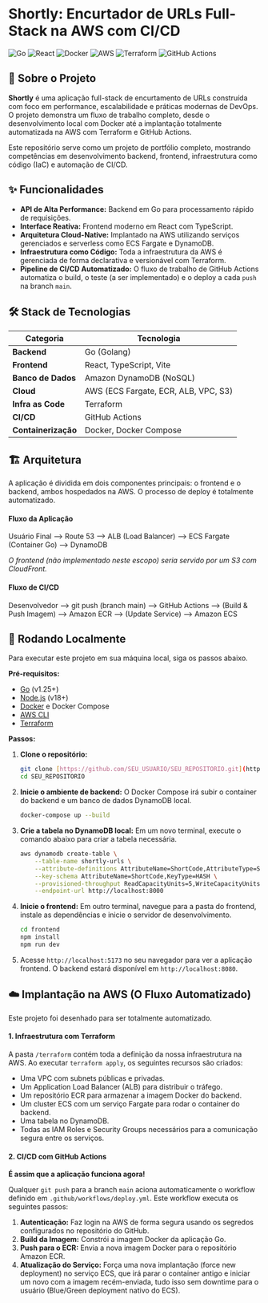 # Shortly: Encurtador de URLs Full-Stack na AWS com CI/CD

![Go](https://img.shields.io/badge/Go-00ADD8?style=for-the-badge&logo=go&logoColor=white)
![React](https://img.shields.io/badge/React-20232A?style=for-the-badge&logo=react&logoColor=61DAFB)
![Docker](https://img.shields.io/badge/Docker-2496ED?style=for-the-badge&logo=docker&logoColor=white)
![AWS](https://img.shields.io/badge/AWS-232F3E?style=for-the-badge&logo=amazon-aws&logoColor=white)
![Terraform](https://img.shields.io/badge/Terraform-7B42BC?style=for-the-badge&logo=terraform&logoColor=white)
![GitHub Actions](https://img.shields.io/badge/GitHub_Actions-2088FF?style=for-the-badge&logo=github-actions&logoColor=white)

## 📖 Sobre o Projeto

**Shortly** é uma aplicação full-stack de encurtamento de URLs construída com foco em performance, escalabilidade e práticas modernas de DevOps. O projeto demonstra um fluxo de trabalho completo, desde o desenvolvimento local com Docker até a implantação totalmente automatizada na AWS com Terraform e GitHub Actions.

Este repositório serve como um projeto de portfólio completo, mostrando competências em desenvolvimento backend, frontend, infraestrutura como código (IaC) e automação de CI/CD.

## ✨ Funcionalidades

* **API de Alta Performance:** Backend em Go para processamento rápido de requisições.
* **Interface Reativa:** Frontend moderno em React com TypeScript.
* **Arquitetura Cloud-Native:** Implantado na AWS utilizando serviços gerenciados e serverless como ECS Fargate e DynamoDB.
* **Infraestrutura como Código:** Toda a infraestrutura da AWS é gerenciada de forma declarativa e versionável com Terraform.
* **Pipeline de CI/CD Automatizado:** O fluxo de trabalho de GitHub Actions automatiza o build, o teste (a ser implementado) e o deploy a cada `push` na branch `main`.

## 🛠️ Stack de Tecnologias

| Categoria      | Tecnologia                               |
| -------------- | ---------------------------------------- |
| **Backend** | Go (Golang)                              |
| **Frontend** | React, TypeScript, Vite                  |
| **Banco de Dados** | Amazon DynamoDB (NoSQL)                  |
| **Cloud** | AWS (ECS Fargate, ECR, ALB, VPC, S3)     |
| **Infra as Code** | Terraform                                |
| **CI/CD** | GitHub Actions                           |
| **Containerização** | Docker, Docker Compose                   |

## 🏗️ Arquitetura

A aplicação é dividida em dois componentes principais: o frontend e o backend, ambos hospedados na AWS. O processo de deploy é totalmente automatizado.

#### Fluxo da Aplicação
Usuário Final --> Route 53 --> ALB (Load Balancer) --> ECS Fargate (Container Go) --> DynamoDB

*O frontend (não implementado neste escopo) seria servido por um S3 com CloudFront.*

#### Fluxo de CI/CD
Desenvolvedor --> git push (branch main) --> GitHub Actions --> (Build & Push Imagem) --> Amazon ECR --> (Update Service) --> Amazon ECS


## 🚀 Rodando Localmente

Para executar este projeto em sua máquina local, siga os passos abaixo.

**Pré-requisitos:**
* [Go](https://go.dev/doc/install) (v1.25+)
* [Node.js](https://nodejs.org/en) (v18+)
* [Docker](https://docs.docker.com/get-docker/) e Docker Compose
* [AWS CLI](https://aws.amazon.com/cli/)
* [Terraform](https://developer.hashicorp.com/terraform/downloads)

**Passos:**

1.  **Clone o repositório:**
    ```bash
    git clone [https://github.com/SEU_USUARIO/SEU_REPOSITORIO.git](https://github.com/SEU_USUARIO/SEU_REPOSITORIO.git)
    cd SEU_REPOSITORIO
    ```

2.  **Inicie o ambiente de backend:**
    O Docker Compose irá subir o container do backend e um banco de dados DynamoDB local.
    ```bash
    docker-compose up --build
    ```

3.  **Crie a tabela no DynamoDB local:**
    Em um novo terminal, execute o comando abaixo para criar a tabela necessária.
    ```bash
    aws dynamodb create-table \
        --table-name shortly-urls \
        --attribute-definitions AttributeName=ShortCode,AttributeType=S \
        --key-schema AttributeName=ShortCode,KeyType=HASH \
        --provisioned-throughput ReadCapacityUnits=5,WriteCapacityUnits=5 \
        --endpoint-url http://localhost:8000
    ```

4.  **Inicie o frontend:**
    Em outro terminal, navegue para a pasta do frontend, instale as dependências e inicie o servidor de desenvolvimento.
    ```bash
    cd frontend
    npm install
    npm run dev
    ```

5.  Acesse `http://localhost:5173` no seu navegador para ver a aplicação frontend. O backend estará disponível em `http://localhost:8080`.

## ☁️ Implantação na AWS (O Fluxo Automatizado)

Este projeto foi desenhado para ser totalmente automatizado.

#### 1. Infraestrutura com Terraform

A pasta `/terraform` contém toda a definição da nossa infraestrutura na AWS. Ao executar `terraform apply`, os seguintes recursos são criados:
* Uma VPC com subnets públicas e privadas.
* Um Application Load Balancer (ALB) para distribuir o tráfego.
* Um repositório ECR para armazenar a imagem Docker do backend.
* Um cluster ECS com um serviço Fargate para rodar o container do backend.
* Uma tabela no DynamoDB.
* Todas as IAM Roles e Security Groups necessários para a comunicação segura entre os serviços.

#### 2. CI/CD com GitHub Actions

**É assim que a aplicação funciona agora!**

Qualquer `git push` para a branch `main` aciona automaticamente o workflow definido em `.github/workflows/deploy.yml`. Este workflow executa os seguintes passos:

1.  **Autenticação:** Faz login na AWS de forma segura usando os segredos configurados no repositório do GitHub.
2.  **Build da Imagem:** Constrói a imagem Docker da aplicação Go.
3.  **Push para o ECR:** Envia a nova imagem Docker para o repositório Amazon ECR.
4.  **Atualização do Serviço:** Força uma nova implantação (force new deployment) no serviço ECS, que irá parar o container antigo e iniciar um novo com a imagem recém-enviada, tudo isso sem downtime para o usuário (Blue/Green deployment nativo do ECS).
